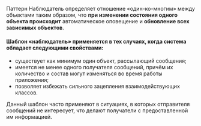 Паттерн Наблюдатель определяет отношение «один-ко-многим» между объектами таким образом,
что **при изменении состояния одного объекта происходит** автоматическое оповещение
и **обновление всех зависимых объектов**.

#### Шаблон «наблюдатель» применяется в тех случаях, когда система обладает следующими свойствами:

- существует как минимум один объект, рассылающий сообщения;
- имеется не менее одного получателя сообщений, причём их количество и состав могут изменяться во время работы приложения;
- позволяет избежать сильного зацепления взаимодействующих классов.

Данный шаблон часто применяют в ситуациях, в которых отправителя сообщений не интересует, что делают получатели с
предоставленной им информацией.
